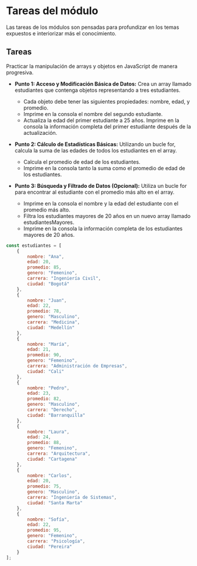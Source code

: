 # Tareas del módulo

Las tareas de los módulos son pensadas para profundizar en los temas expuestos e interiorizar más el conocimiento. 

## Tareas
Practicar la manipulación de arrays y objetos en JavaScript de manera progresiva.

 - **Punto 1: Acceso y Modificación Básica de Datos:** Crea un array llamado estudiantes que contenga objetos representando a tres estudiantes.
    - Cada objeto debe tener las siguientes propiedades: nombre, edad, y promedio.
    - Imprime en la consola el nombre del segundo estudiante.
    - Actualiza la edad del primer estudiante a 25 años.
    Imprime en la consola la información completa del primer estudiante después de la actualización.

- **Punto 2: Cálculo de Estadísticas Básicas:** Utilizando un bucle for, calcula la suma de las edades de todos los estudiantes en el array.
    - Calcula el promedio de edad de los estudiantes.
    - Imprime en la consola tanto la suma como el promedio de edad de los estudiantes.

- **Punto 3: Búsqueda y Filtrado de Datos (Opcional):** Utiliza un bucle for para encontrar al estudiante con el promedio más alto en el array.
    - Imprime en la consola el nombre y la edad del estudiante con el promedio más alto.
    - Filtra los estudiantes mayores de 20 años en un nuevo array llamado estudiantesMayores.
    - Imprime en la consola la información completa de los estudiantes mayores de 20 años.
      
```javascript
const estudiantes = [
    {
        nombre: "Ana",
        edad: 20,
        promedio: 85,
        genero: "Femenino",
        carrera: "Ingeniería Civil",
        ciudad: "Bogotá"
    },
    {
        nombre: "Juan",
        edad: 22,
        promedio: 78,
        genero: "Masculino",
        carrera: "Medicina",
        ciudad: "Medellín"
    },
    {
        nombre: "María",
        edad: 21,
        promedio: 90,
        genero: "Femenino",
        carrera: "Administración de Empresas",
        ciudad: "Cali"
    },
    {
        nombre: "Pedro",
        edad: 23,
        promedio: 82,
        genero: "Masculino",
        carrera: "Derecho",
        ciudad: "Barranquilla"
    },
    {
        nombre: "Laura",
        edad: 24,
        promedio: 88,
        genero: "Femenino",
        carrera: "Arquitectura",
        ciudad: "Cartagena"
    },
    {
        nombre: "Carlos",
        edad: 20,
        promedio: 75,
        genero: "Masculino",
        carrera: "Ingeniería de Sistemas",
        ciudad: "Santa Marta"
    },
    {
        nombre: "Sofía",
        edad: 22,
        promedio: 95,
        genero: "Femenino",
        carrera: "Psicología",
        ciudad: "Pereira"
    }
];
```

